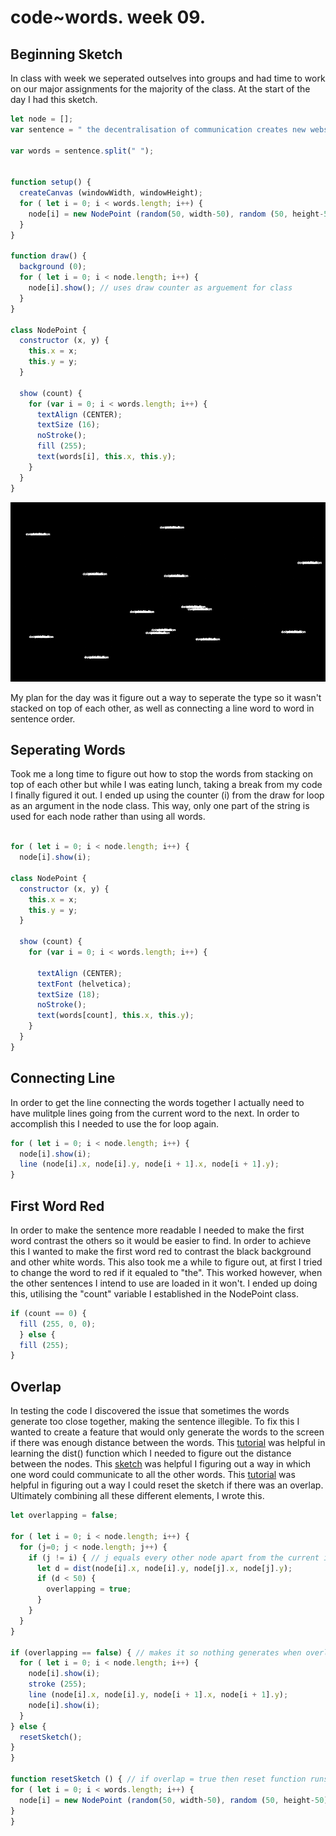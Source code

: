 # code~words. week 09.

## Beginning Sketch
In class with week we seperated outselves into groups and had time to work on our major assignments for the majority of the class. At the start of the day I had this sketch.

``` javascript
let node = [];
var sentence = " the decentralisation of communication creates new webs of potential interaction between atomized individuals";

var words = sentence.split(" ");


function setup() {
  createCanvas (windowWidth, windowHeight);
  for ( let i = 0; i < words.length; i++) {
    node[i] = new NodePoint (random(50, width-50), random (50, height-50));
  }
}

function draw() {
  background (0);
  for ( let i = 0; i < node.length; i++) {
    node[i].show(); // uses draw counter as arguement for class
  }
}

class NodePoint {
  constructor (x, y) {
    this.x = x;
    this.y = y;
  }
  
  show (count) {
    for (var i = 0; i < words.length; i++) {
      textAlign (CENTER);
      textSize (16);
      noStroke();
      fill (255);
      text(words[i], this.x, this.y);
    }
  }
}
```
<img src="week_09_start.gif">

My plan for the day was it figure out a way to seperate the type so it wasn't stacked on top of each other, as well as connecting a line word to word in sentence order. 

## Seperating Words
Took me a long time to figure out how to stop the words from stacking on top of each other but while I was eating lunch, taking a break from my code I finally figured it out. I ended up using the counter (i) from the draw for loop as an argument in the node class. This way, only one part of the string is used for each node rather than using all words.

``` javascript

for ( let i = 0; i < node.length; i++) {
  node[i].show(i); 
   
class NodePoint {
  constructor (x, y) {
    this.x = x;
    this.y = y;
  }

  show (count) {
    for (var i = 0; i < words.length; i++) {

      textAlign (CENTER);
      textFont (helvetica);
      textSize (18);
      noStroke();
      text(words[count], this.x, this.y);
    }
  }
}
```

## Connecting Line
In order to get the line connecting the words together I actually need to have mulitple lines going from the current word to the next. In order to accomplish this I needed to use the for loop again.

```javascript
for ( let i = 0; i < node.length; i++) {
  node[i].show(i); 
  line (node[i].x, node[i].y, node[i + 1].x, node[i + 1].y);
}
```

## First Word Red
In order to make the sentence more readable I needed to make the first word contrast the others so it would be easier to find. In order to achieve this I wanted to make the first word red to contrast the black background and other white words. This also took me a while to figure out, at first I tried to change the word to red if it equaled to "the". This worked however, when the other sentences I intend to use are loaded in it won't. I ended up doing this, utilising the "count" variable I established in the NodePoint class.

``` javascript
if (count == 0) {
  fill (255, 0, 0);
  } else {
  fill (255);
}
```

## Overlap 
In testing the code I discovered the issue that sometimes the words generate too close together, making the sentence illegible. To fix this I wanted to create a feature that would only generate the words to the screen if there was enough distance between the words. This [tutorial](https://www.youtube.com/watch?v=XATr_jdh-44) was helpful in learning the dist() function which I needed to figure out the distance between the nodes. This [sketch](https://www.openprocessing.org/sketch/28023) was helpful I figuring out a way in which one word could communicate to all the other words. This [tutorial](https://www.youtube.com/watch?v=lm8Y8TD4CTM&t=206s) was helpful in figuring out a way I could reset the sketch if there was an overlap. Ultimately combining all these different elements, I wrote this.

``` javascript
let overlapping = false; 

for ( let i = 0; i < node.length; i++) {
  for (j=0; j < node.length; j++) {
    if (j != i) { // j equals every other node apart from the current i
      let d = dist(node[i].x, node[i].y, node[j].x, node[j].y);
      if (d < 50) {
        overlapping = true;
      }
    }
  }
}

if (overlapping == false) { // makes it so nothing generates when overlapping == true
  for ( let i = 0; i < node.length; i++) {
    node[i].show(i); 
    stroke (255);
    line (node[i].x, node[i].y, node[i + 1].x, node[i + 1].y); 
    node[i].show(i); 
  }
} else {
  resetSketch();
}
}

function resetSketch () { // if overlap = true then reset function runs
for ( let i = 0; i < words.length; i++) {
  node[i] = new NodePoint (random(50, width-50), random (50, height-50));
}
}
```
